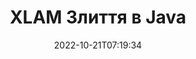 ---
############################# Static ############################
layout: "auto-gen-merge"
date: 2022-10-21T07:19:34
draft: false
otherformats: odp ods odt one otp ott pdf pps ppsx ppt pptx rtf tex vdx vsdm vsdx

############################# Head ############################
head_title: "Об’єднайте файли XLAM за допомогою Java & J2SE Documents Merger API"
head_description: "Об’єднайте декілька файлів XLAM у Java за допомогою API об’єднання документів із усіма даними, стилем і форматуванням як вихідними документами."

############################# Header ############################
title: "XLAM Злиття в Java"
description: "Об’єднайте XLAM із кількома рядками коду Java."
bg_image: "https://cms.admin.containerize.com/templates/aspose/App_Themes/V3/images/bg/header1.png"
bg_overlay: false
button:
    enable: true
    icon: "fas fa-arrow-down"
    label: "Завантажте безкоштовну пробну версію"
    link: "https://downloads.groupdocs.com/merger/java"

############################# SubMenu ############################
submenu:
    enable: true

    left:
        img_alt: "GroupDocs.Merger for Java"
        image: "https://cms.admin.containerize.com/templates/groupdocs/images/product-logos/90x90-noborder/groupdocs-merger-java.png"
        product: "GroupDocs.Merger"
        platform: "Java"

    middle:
        button:

            # button loop
            - link: "https://apireference.groupdocs.com/merger/java"
              text: "Довідник API"

            # button loop
            - link: "https://github.com/groupdocs-merger"
              text: "Приклади коду"

            # button loop
            - link: "https://products.groupdocs.app/merger/family"
              text: "Живі демонстрації"

            # button loop
            - link: "https://purchase.groupdocs.com/pricing/merger/java"
              text: "Ціноутворення"

    right:
        link_download: "https://downloads.groupdocs.com/merger"
        link_learn: "https://docs.groupdocs.com/merger/java"
        link_buy: "https://purchase.groupdocs.com"

############################# About ############################
about:
    enable: true
    title: "Про API GroupDocs.Merger for Java"
    content: |
        [GroupDocs.Merger for Java](/uk/merger/java/) надає зручне рішення для об’єднання кількох PDF, Microsoft Office (Word, Excel, PowerPoint, OneNote), OpenDocument, HTML, зображень і багато інших документів в одному файлі в програмах Java. GroupDocs.Merger заощадить вам багато зусиль, оскільки вам дозволено об’єднувати документи XLAM – немає потреби встановлювати стороннє програмне забезпечення, настільні програми чи плагіни. Тепер немає потреби витрачати час і об'єднувати файли вручну! Місія GroupDocs — забезпечити найкращу якість і спростити робочі процеси обробки документів.
        
        GroupDocs.Merger API — це правильний вибір для корпоративних рішень, яким потрібні функції об’єднання файлів. Ці API добре підтримуються на всіх основних операційних системах і платформах, включаючи J2SE 7.0 (1.7), J2SE 8.0 (1.8), Java 10.

############################# Steps ############################
steps:
    enable: true
    title_left: "Об’єднайте кілька файлів XLAM у Java"
    content_left: |
        [GroupDocs.Merger for Java](/uk/merger/java/) полегшує розробникам Java об’єднання кількох файлів XLAM, реалізувавши кілька простих кроків.
        
        * Створіть екземпляр **Merger** і передайте вихідний шлях до документа як параметр конструктора.
        * Викличте **Join** класу **Merger** і передайте шлях другого вихідного документа.
        * Викличте **Save** класу **Merger**, щоб зберегти об’єднаний документ.

    title_right: "Системні вимоги"
    content_right: |
        API GroupDocs.Merger for Java підтримуються на всіх основних платформах і операційних системах. Перш ніж виконувати наведений нижче код, переконайтеся, що у вашій системі встановлено такі передумови.

        * Операційні системи: Microsoft Windows, Linux, MacOS
        * Середовища розробки: NetBeans, IntelliJ IDEA, Eclipse
        * Каркаси: J2SE 7.0 (1.7), J2SE 8.0 (1.8), Java 10
        * Завантажте останню версію GroupDocs.Merger for Java з [Maven](https://repository.groupdocs.com/webapp/#/artifacts/browse/tree/General/repo/com/groupdocs/groupdocs-merger)
         
    code: |
     {{% merger/additional-styles %}}
     {{< merger/code-merger title="Як об’єднати файли XLAM за допомогою прикладу коду Java">}}

        ```java    
        // Об’єднайте файли XLAM за допомогою API GroupDocs.Merger для Java
        // Створення екземпляра злиття з вхідним документом XLAM
        Merger merger = new Merger("input_1.xlam");

        // Викличте метод об’єднання екземпляра класу Merger і передайте шлях другого вихідного документа
        merger.join("input_2.xlam");
    
        // Викличте метод збереження екземпляра класу Merger, щоб зберегти об’єднаний документ
        merger.save("merged-file.xlam"); 
        ```
     {{< /merger/code-merger >}}

############################# Demos ############################
demos:
    enable: true
    title: "Демонстрації в реальному часі – онлайн-додаток для об’єднання документів"
    content: |
       Об’єднайте більше одного файлу XLAM просто зараз, відвідавши веб-сайт [GroupDocs.Merger Live Demos](https://products.groupdocs.app/merger/xlam).
       Жива демонстрація має такі переваги.
        
############################# About Formats ############################
about_formats:
    enable: true

############################# More Formats ############################
more_formats:
    enable: true
    title: "Об’єднання інших форматів документів"
    content: |
        Java API об’єднання документів для форматів файлів і зображень. Об’єднайте деякі з популярних форматів документів, як зазначено нижче.

############################# Back to top ###############################
back_to_top:
    enable: true
---